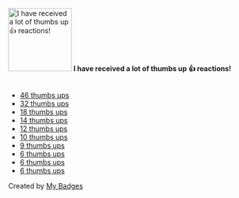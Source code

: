 <img src="https://my-badges.github.io/my-badges/thumbs-up.png" alt="I have received a lot of thumbs up 👍 reactions!" title="I have received a lot of thumbs up 👍 reactions!" width="128">
<strong>I have received a lot of thumbs up 👍 reactions!</strong>
<br><br>

- [46 thumbs ups](https://github.com/postmanlabs/postman-app-support/issues/5294#issuecomment-446903374)
- [32 thumbs ups](https://github.com/fullcalendar/fullcalendar/issues/2919#issuecomment-273723251)
- [18 thumbs ups](https://github.com/kenwheeler/slick/issues/2594#issuecomment-259414866)
- [14 thumbs ups](https://github.com/kenwheeler/slick/issues/974#issuecomment-250088735)
- [12 thumbs ups](https://github.com/actions/runner-images/issues/1924#issuecomment-719628330)
- [10 thumbs ups](https://github.com/woocommerce/woocommerce/issues/18395#issuecomment-850208412)
- [9 thumbs ups](https://github.com/wp-media/wp-rocket/issues/741#issuecomment-411778083)
- [6 thumbs ups](https://github.com/dependabot/dependabot-core/issues/5017)
- [6 thumbs ups](https://github.com/Automattic/wp-memcached/issues/112)
- [6 thumbs ups](https://github.com/igorshubovych/markdownlint-cli/pull/460)


Created by <a href="https://github.com/my-badges/my-badges">My Badges</a>